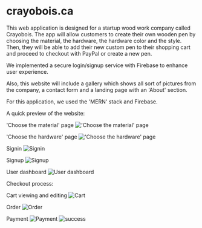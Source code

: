 # crayobois.ca

This web application is designed for a startup wood work company called Crayobois. The app will allow customers to create their own wooden
pen by choosing the material, the hardware, the hardware color and the style. Then, they will be able to add their new custom pen to their
shopping cart and proceed to checkout with PayPal or create a new pen. 

We implemented a secure login/signup service with Firebase to enhance user experience.

Also, this website will include a gallery which shows all sort of pictures from the company, a contact form and a landing page with an
'About' section.

For this application, we used the 'MERN' stack and Firebase.

A quick preview of the website:

'Choose the material' page
!['Choose the material' page](https://firebasestorage.googleapis.com/v0/b/crayobois-fe722.appspot.com/o/github%20preview%2Fcvs%20preview.png?alt=media&token=9cf2f58d-7abc-44c8-b6ef-f6cfcd7a3488)

'Choose the hardware' page
!['Choose the hardware' page](https://firebasestorage.googleapis.com/v0/b/crayobois-fe722.appspot.com/o/github%20preview%2Fhaws-prev.png?alt=media&token=e09d2a8e-3be6-4ea5-8176-8cbb0cdd6f21)

Signin
![Signin](https://firebasestorage.googleapis.com/v0/b/crayobois-fe722.appspot.com/o/github%20preview%2Fsignin.png?alt=media&token=9d758a5c-9c54-487a-a3ce-3bbf2dfb1391)

Signup
![Signup](https://firebasestorage.googleapis.com/v0/b/crayobois-fe722.appspot.com/o/github%20preview%2Fsignup.png?alt=media&token=eab08353-75c8-455e-ab02-93ed68068071)

User dashboard
![User dashboard](https://firebasestorage.googleapis.com/v0/b/crayobois-fe722.appspot.com/o/github%20preview%2Fdashboard-profile.png?alt=media&token=9e7a2158-e5c2-4ec4-97b3-4f7f0644d9c5)

Checkout process:

  Cart viewing and editing
![Cart](https://firebasestorage.googleapis.com/v0/b/crayobois-fe722.appspot.com/o/github%20preview%2Fcart.png?alt=media&token=46f453fc-8664-46f7-8f2d-04cc74d7250b)
  
  Order
![Order](https://firebasestorage.googleapis.com/v0/b/crayobois-fe722.appspot.com/o/github%20preview%2Forder.png?alt=media&token=ffdd4587-150b-4d77-9632-3ec7644580cb)
  
  Payment
![Payment](https://firebasestorage.googleapis.com/v0/b/crayobois-fe722.appspot.com/o/github%20preview%2Fpayment.png?alt=media&token=1fd045b9-806a-4ab1-9554-8496cc9c5a99)
![success](https://firebasestorage.googleapis.com/v0/b/crayobois-fe722.appspot.com/o/github%20preview%2Fsuccess.png?alt=media&token=29ad7573-09ec-47e6-8d26-728a4c6cbba8)
